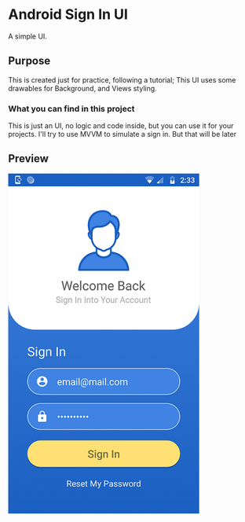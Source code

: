 # Android Sign In UI

A simple UI. 

## Purpose

This is created just for practice, following a tutorial; This UI uses some drawables for Background, and Views styling.

### What you can find in this project

This is just an UI, no logic and code inside, but you can use it for your projects. I'll try to use MVVM to simulate a sign in. But that will be later

## Preview

![preview](https://github.com/KarlosPerez/AndroidSignInUI/blob/master/previewUI.png)


